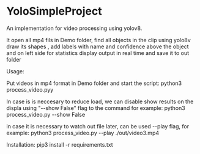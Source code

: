 # YoloSimpleProject
An implementation for video processing using yolov8.

It open all mp4 fils in Demo folder, find all objects in the clip using yolo8v draw its shapes , add labels with name and confidence above the object and on left side for statistics display output in real time and save it to out folder


Usage:

Put videos in mp4 format in Demo folder and start the script:
python3 process_video.pyy

In case is is neccesary to reduce load, we can disable show results on the displa using "--show False" flag to the command for example:
python3 process_video.py --show False


in case it is necessary to watch out file later, can be used --play flag, for example:
python3 process_video.py --play ./out/video3.mp4


Installation:
pip3 install -r requirements.txt